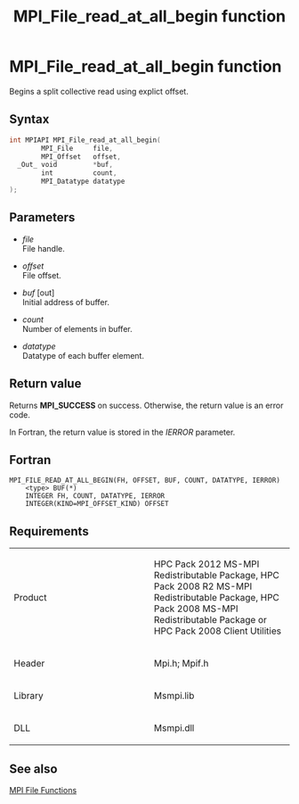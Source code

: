 ﻿---
title: MPI_File_read_at_all_begin function
TOCTitle: MPI_File_read_at_all_begin function
ms:assetid: 358c3602-d44c-4843-931d-f0fc57c04aaa
ms:mtpsurl: https://msdn.microsoft.com/en-us/library/Dn473346(v=VS.85)
ms:contentKeyID: 59360882
ms.date: 03/28/2018
mtps_version: v=VS.85
f1_keywords:
- MPI_FILE_READ_AT_ALL_BEGIN
- mpif/MPI_File_read_at_all_begin
- mpi/MPI_FILE_READ_AT_ALL_BEGIN
dev_langs:
- C++
- C
---

# MPI\_File\_read\_at\_all\_begin function

Begins a split collective read using explict offset.

## Syntax

``` c++
int MPIAPI MPI_File_read_at_all_begin(
        MPI_File     file,
        MPI_Offset   offset,
  _Out_ void         *buf,
        int          count,
        MPI_Datatype datatype
);
```

## Parameters

  - *file*  
    File handle.

  - *offset*  
    File offset.

  - *buf* \[out\]  
    Initial address of buffer.

  - *count*  
    Number of elements in buffer.

  - *datatype*  
    Datatype of each buffer element.

## Return value

Returns **MPI\_SUCCESS** on success. Otherwise, the return value is an error code.

In Fortran, the return value is stored in the *IERROR* parameter.

## Fortran

    MPI_FILE_READ_AT_ALL_BEGIN(FH, OFFSET, BUF, COUNT, DATATYPE, IERROR)
        <type> BUF(*)
        INTEGER FH, COUNT, DATATYPE, IERROR
        INTEGER(KIND=MPI_OFFSET_KIND) OFFSET

## Requirements

<table>
<colgroup>
<col style="width: 50%" />
<col style="width: 50%" />
</colgroup>
<tbody>
<tr class="odd">
<td><p>Product</p></td>
<td><p>HPC Pack 2012 MS-MPI Redistributable Package, HPC Pack 2008 R2 MS-MPI Redistributable Package, HPC Pack 2008 MS-MPI Redistributable Package or HPC Pack 2008 Client Utilities</p></td>
</tr>
<tr class="even">
<td><p>Header</p></td>
<td>Mpi.h;
Mpif.h</td>
</tr>
<tr class="odd">
<td><p>Library</p></td>
<td>Msmpi.lib</td>
</tr>
<tr class="even">
<td><p>DLL</p></td>
<td>Msmpi.dll</td>
</tr>
</tbody>
</table>


## See also

[MPI File Functions](mpi-file-functions.md)

